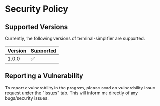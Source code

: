 # Security Policy

## Supported Versions

Currently, the following versions of terminal-simplifier are supported.

| Version | Supported          |
| ------- | ------------------ |
|  1.0.0  |        :white_check_mark: |


## Reporting a Vulnerability
To report a vulnerability in the program, please send an vulnerability issue request under the "Issues" tab. This will inform me directly of any bugs/security issues.

